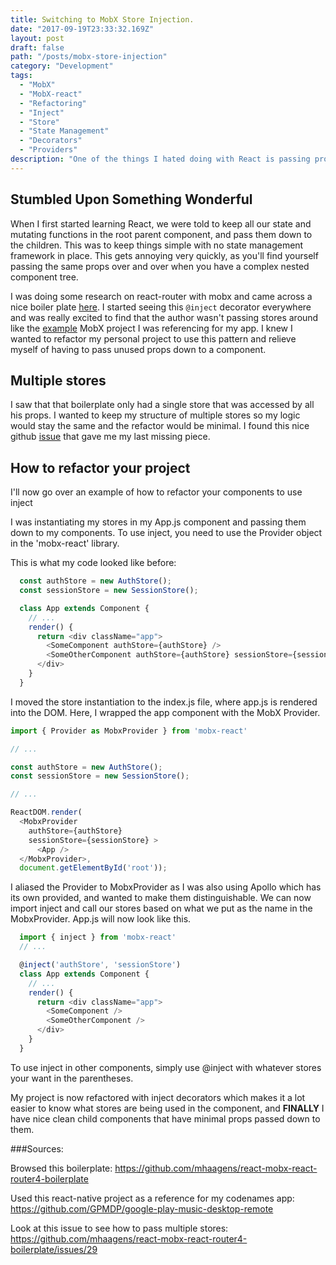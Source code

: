 ```yaml
---
title: Switching to MobX Store Injection.
date: "2017-09-19T23:33:32.169Z"
layout: post
draft: false
path: "/posts/mobx-store-injection"
category: "Development"
tags:
  - "MobX"
  - "MobX-react"
  - "Refactoring"
  - "Inject"
  - "Store"
  - "State Management"
  - "Decorators"
  - "Providers"
description: "One of the things I hated doing with React is passing props down to nested components. Say you have a tiny component that needs some state from app.js, but its nested 5 levels deep and all the other components don't need that data. You would have to pass all your props down through every child until you reach your desired component. With MobX's inject functionality, you can decide exactly which component gets the desired stores in 4 lines of code!"
---
```


## Stumbled Upon Something Wonderful
When I first started learning React, we were told to keep all our state and mutating functions in the root parent component, and pass them down to the children. This was to keep things simple with no state management framework in place. This gets annoying very quickly, as you'll find yourself passing the same props over and over when you have a complex nested component tree.

I was doing some research on react-router with mobx and came across a nice boiler plate [here](https://github.com/mhaagens/react-mobx-react-router4-boilerplate). I started seeing this `@inject` decorator everywhere and was really excited to find that the author wasn't passing stores around like the [example](https://github.com/GPMDP/google-play-music-desktop-remote) MobX project I was referencing for my app. I knew I wanted to refactor my personal project to use this pattern and relieve myself of having to pass unused props down to a component.

## Multiple stores
I saw that that boilerplate only had a single store that was accessed by all his props. I wanted to keep my structure of multiple stores so my logic would stay the same and the refactor would be minimal. I found this nice github [issue](https://github.com/mhaagens/react-mobx-react-router4-boilerplate/issues/29) that gave me my last missing piece.

## How to refactor your project

I'll now go over an example of how to refactor your components to use inject

I was instantiating my stores in my App.js component and passing them down to my components. To use inject, you need to use the Provider object in the 'mobx-react' library.

This is what my code looked like before:

~~~javascript
  const authStore = new AuthStore();
  const sessionStore = new SessionStore();

  class App extends Component {
    // ...
    render() {
      return <div className="app">
        <SomeComponent authStore={authStore} />
        <SomeOtherComponent authStore={authStore} sessionStore={sessionStore}/>
      </div>
    }
  }
~~~

I moved the store instantiation to the index.js file, where app.js is rendered into the DOM. Here, I wrapped the app component with the MobX Provider.

~~~javascript
import { Provider as MobxProvider } from 'mobx-react'

// ...

const authStore = new AuthStore();
const sessionStore = new SessionStore();

// ...

ReactDOM.render(
  <MobxProvider 
    authStore={authStore}
    sessionStore={sessionStore} >
      <App />
  </MobxProvider>,
  document.getElementById('root'));
~~~

I aliased the Provider to MobxProvider as I was also using Apollo which has its own provided, and wanted to make them distinguishable. We can now import inject and call our stores based on what we put as the name in the MobxProvider. App.js will now look like this.

~~~javascript
  import { inject } from 'mobx-react'
  // ...

  @inject('authStore', 'sessionStore')
  class App extends Component {
    // ...
    render() {
      return <div className="app">
        <SomeComponent />
        <SomeOtherComponent />
      </div>
    }
  }
~~~

To use inject in other components, simply use @inject with whatever stores your want in the parentheses. 

My project is now refactored with inject decorators which makes it a lot easier to know what stores are being used in the component, and **FINALLY** I have nice clean child components that have minimal props passed down to them.

###Sources:

Browsed this boilerplate:
https://github.com/mhaagens/react-mobx-react-router4-boilerplate

Used this react-native project as a reference for my codenames app:
https://github.com/GPMDP/google-play-music-desktop-remote

Look at this issue to see how to pass multiple stores:
https://github.com/mhaagens/react-mobx-react-router4-boilerplate/issues/29
